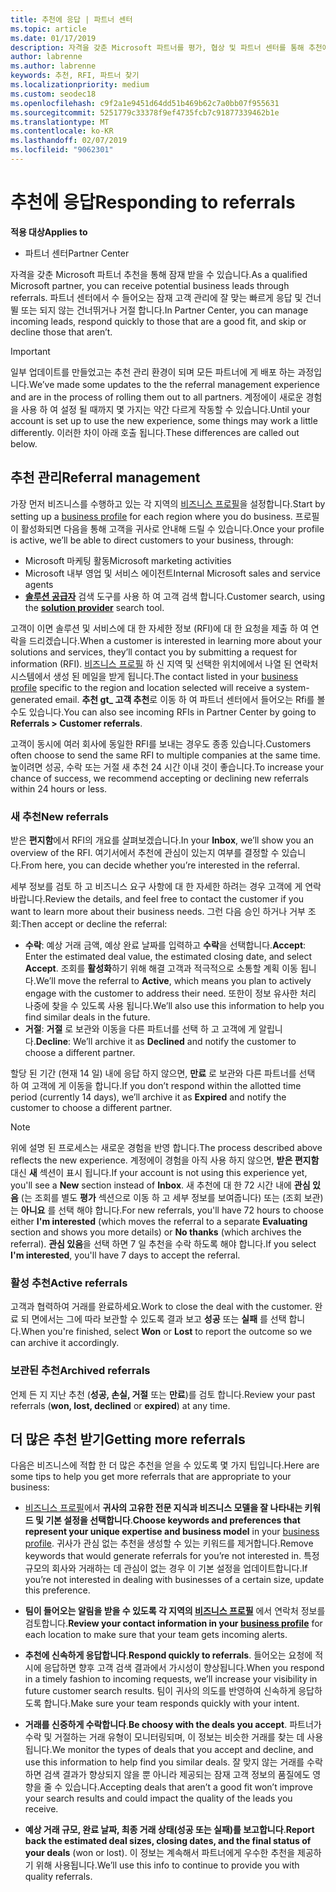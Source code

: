 ```yaml
---
title: 추천에 응답 | 파트너 센터
ms.topic: article
ms.date: 01/17/2019
description: 자격을 갖춘 Microsoft 파트너를 평가, 협상 및 파트너 센터를 통해 추천에 응답 수 있습니다.
author: labrenne
ms.author: labrenne
keywords: 추천, RFI, 파트너 찾기
ms.localizationpriority: medium
ms.custom: seodec18
ms.openlocfilehash: c9f2a1e9451d64dd51b469b62c7a0bb07f955631
ms.sourcegitcommit: 5251779c33378f9ef4735fcb7c91877339462b1e
ms.translationtype: MT
ms.contentlocale: ko-KR
ms.lasthandoff: 02/07/2019
ms.locfileid: "9062301"
---
```

# <a name="responding-to-referrals"></a><span data-ttu-id="63b7f-104">추천에 응답</span><span class="sxs-lookup"><span data-stu-id="63b7f-104">Responding to referrals</span></span>

**<span data-ttu-id="63b7f-105">적용 대상</span><span class="sxs-lookup"><span data-stu-id="63b7f-105">Applies to</span></span>**

-  <span data-ttu-id="63b7f-106">파트너 센터</span><span class="sxs-lookup"><span data-stu-id="63b7f-106">Partner Center</span></span>

<span data-ttu-id="63b7f-107">자격을 갖춘 Microsoft 파트너 추천을 통해 잠재 받을 수 있습니다.</span><span class="sxs-lookup"><span data-stu-id="63b7f-107">As a qualified Microsoft partner, you can receive potential business leads through referrals.</span></span> <span data-ttu-id="63b7f-108">파트너 센터에서 수 들어오는 잠재 고객 관리에 잘 맞는 빠르게 응답 및 건너뛸 또는 되지 않는 건너뛰거나 거절 합니다.</span><span class="sxs-lookup"><span data-stu-id="63b7f-108">In Partner Center, you can manage incoming leads, respond quickly to those that are a good fit, and skip or decline those that aren’t.</span></span> 

> [!IMPORTANT]
> <span data-ttu-id="63b7f-109">일부 업데이트를 만들었고는 추천 관리 환경이 되며 모든 파트너에 게 배포 하는 과정입니다.</span><span class="sxs-lookup"><span data-stu-id="63b7f-109">We’ve made some updates to the the referral management experience and are in the process of rolling them out to all partners.</span></span> <span data-ttu-id="63b7f-110">계정에이 새로운 경험을 사용 하 여 설정 될 때까지 몇 가지는 약간 다르게 작동할 수 있습니다.</span><span class="sxs-lookup"><span data-stu-id="63b7f-110">Until your account is set up to use the new experience, some things may work a little differently.</span></span> <span data-ttu-id="63b7f-111">이러한 차이 아래 호출 됩니다.</span><span class="sxs-lookup"><span data-stu-id="63b7f-111">These differences are called out below.</span></span> 

## <a name="referral-management"></a><span data-ttu-id="63b7f-112">추천 관리</span><span class="sxs-lookup"><span data-stu-id="63b7f-112">Referral management</span></span>

<span data-ttu-id="63b7f-113">가장 먼저 비즈니스를 수행하고 있는 각 지역의 [비즈니스 프로필](create-a-marketing-profile.md)을 설정합니다.</span><span class="sxs-lookup"><span data-stu-id="63b7f-113">Start by setting up a [business profile](create-a-marketing-profile.md) for each region where you do business.</span></span> <span data-ttu-id="63b7f-114">프로필이 활성화되면 다음을 통해 고객을 귀사로 안내해 드릴 수 있습니다.</span><span class="sxs-lookup"><span data-stu-id="63b7f-114">Once your profile is active, we’ll be able to direct customers to your business, through:</span></span>

*  <span data-ttu-id="63b7f-115">Microsoft 마케팅 활동</span><span class="sxs-lookup"><span data-stu-id="63b7f-115">Microsoft marketing activities</span></span>
*  <span data-ttu-id="63b7f-116">Microsoft 내부 영업 및 서비스 에이전트</span><span class="sxs-lookup"><span data-stu-id="63b7f-116">Internal Microsoft sales and service agents</span></span>
*  <span data-ttu-id="63b7f-117">**[솔루션 공급자](https://www.microsoft.com/solution-providers/home)** 검색 도구를 사용 하 여 고객 검색 합니다.</span><span class="sxs-lookup"><span data-stu-id="63b7f-117">Customer search, using the **[solution provider](https://www.microsoft.com/solution-providers/home)** search tool.</span></span>

<span data-ttu-id="63b7f-118">고객이 이면 솔루션 및 서비스에 대 한 자세한 정보 (RFI)에 대 한 요청을 제출 하 여 연락을 드리겠습니다.</span><span class="sxs-lookup"><span data-stu-id="63b7f-118">When a customer is interested in learning more about your solutions and services, they’ll contact you by submitting a request for information (RFI).</span></span> <span data-ttu-id="63b7f-119">[비즈니스 프로필](create-a-marketing-profile.md) 하 신 지역 및 선택한 위치에에서 나열 된 연락처 시스템에서 생성 된 메일을 받게 됩니다.</span><span class="sxs-lookup"><span data-stu-id="63b7f-119">The contact listed in your [business profile](create-a-marketing-profile.md) specific to the region and location selected will receive a system-generated email.</span></span> <span data-ttu-id="63b7f-120">**추천 gt_ 고객 추천**로 이동 하 여 파트너 센터에서 들어오는 Rfi를 볼 수도 있습니다.</span><span class="sxs-lookup"><span data-stu-id="63b7f-120">You can also see incoming RFIs in Partner Center by going to **Referrals > Customer referrals**.</span></span>

<span data-ttu-id="63b7f-121">고객이 동시에 여러 회사에 동일한 RFI를 보내는 경우도 종종 있습니다.</span><span class="sxs-lookup"><span data-stu-id="63b7f-121">Customers often choose to send the same RFI to multiple companies at the same time.</span></span> <span data-ttu-id="63b7f-122">높이려면 성공, 수락 또는 거절 새 추천 24 시간 이내 것이 좋습니다.</span><span class="sxs-lookup"><span data-stu-id="63b7f-122">To increase your chance of success, we recommend accepting or declining new referrals within 24 hours or less.</span></span>

### <a name="new-referrals"></a><span data-ttu-id="63b7f-123">새 추천</span><span class="sxs-lookup"><span data-stu-id="63b7f-123">New referrals</span></span>

<span data-ttu-id="63b7f-124">받은 **편지함**에서 RFI의 개요를 살펴보겠습니다.</span><span class="sxs-lookup"><span data-stu-id="63b7f-124">In your **Inbox**, we’ll show you an overview of the RFI.</span></span> <span data-ttu-id="63b7f-125">여기서에서 추천에 관심이 있는지 여부를 결정할 수 있습니다.</span><span class="sxs-lookup"><span data-stu-id="63b7f-125">From here, you can decide whether you’re interested in the referral.</span></span> 

<span data-ttu-id="63b7f-126">세부 정보를 검토 하 고 비즈니스 요구 사항에 대 한 자세한 하려는 경우 고객에 게 연락 바랍니다.</span><span class="sxs-lookup"><span data-stu-id="63b7f-126">Review the details, and feel free to contact the customer if you want to learn more about their business needs.</span></span> <span data-ttu-id="63b7f-127">그런 다음 승인 하거나 거부 조회:</span><span class="sxs-lookup"><span data-stu-id="63b7f-127">Then accept or decline the referral:</span></span> 

*  <span data-ttu-id="63b7f-128">**수락**: 예상 거래 금액, 예상 완료 날짜를 입력하고 **수락**을 선택합니다.</span><span class="sxs-lookup"><span data-stu-id="63b7f-128">**Accept**: Enter the estimated deal value, the estimated closing date, and select **Accept**.</span></span> <span data-ttu-id="63b7f-129">조회를 **활성화**하기 위해 해결 고객과 적극적으로 소통할 계획 이동 됩니다.</span><span class="sxs-lookup"><span data-stu-id="63b7f-129">We’ll move the referral to **Active**, which means you plan to actively engage with the customer to address their need.</span></span> <span data-ttu-id="63b7f-130">또한이 정보 유사한 처리 나중에 찾을 수 있도록 사용 됩니다.</span><span class="sxs-lookup"><span data-stu-id="63b7f-130">We’ll also use this information to help you find similar deals in the future.</span></span>
*  <span data-ttu-id="63b7f-131">**거절**: **거절** 로 보관와 이동을 다른 파트너를 선택 하 고 고객에 게 알립니다.</span><span class="sxs-lookup"><span data-stu-id="63b7f-131">**Decline**: We’ll archive it as **Declined** and notify the customer to choose a different partner.</span></span>

<span data-ttu-id="63b7f-132">할당 된 기간 (현재 14 일) 내에 응답 하지 않으면, **만료** 로 보관와 다른 파트너를 선택 하 여 고객에 게 이동을 합니다.</span><span class="sxs-lookup"><span data-stu-id="63b7f-132">If you don’t respond within the allotted time period (currently 14 days), we’ll archive it as **Expired** and notify the customer to choose a different partner.</span></span>

> [!NOTE]
> <span data-ttu-id="63b7f-133">위에 설명 된 프로세스는 새로운 경험을 반영 합니다.</span><span class="sxs-lookup"><span data-stu-id="63b7f-133">The process described above reflects the new experience.</span></span> <span data-ttu-id="63b7f-134">계정에이 경험을 아직 사용 하지 않으면, **받은 편지함**대신 **새** 섹션이 표시 됩니다.</span><span class="sxs-lookup"><span data-stu-id="63b7f-134">If your account is not using this experience yet, you'll see a **New** section instead of **Inbox**.</span></span> <span data-ttu-id="63b7f-135">새 추천에 대 한 72 시간 내에 **관심 있음** (는 조회를 별도 **평가** 섹션으로 이동 하 고 세부 정보를 보여줍니다) 또는 (조회 보관)는 **아니요** 를 선택 해야 합니다.</span><span class="sxs-lookup"><span data-stu-id="63b7f-135">For new referrals, you'll have 72 hours to choose either **I'm interested** (which moves the referral to a separate **Evaluating** section and shows you more details) or **No thanks** (which archives the referral).</span></span> <span data-ttu-id="63b7f-136">**관심 있음**을 선택 하면 7 일 추천을 수락 하도록 해야 합니다.</span><span class="sxs-lookup"><span data-stu-id="63b7f-136">If you select **I'm interested**, you'll have 7 days to accept the referral.</span></span>

### <a name="active-referrals"></a><span data-ttu-id="63b7f-137">활성 추천</span><span class="sxs-lookup"><span data-stu-id="63b7f-137">Active referrals</span></span>

<span data-ttu-id="63b7f-138">고객과 협력하여 거래를 완료하세요.</span><span class="sxs-lookup"><span data-stu-id="63b7f-138">Work to close the deal with the customer.</span></span> <span data-ttu-id="63b7f-139">완료 되 면에서는 그에 따라 보관할 수 있도록 결과 보고 **성공** 또는 **실패** 를 선택 합니다.</span><span class="sxs-lookup"><span data-stu-id="63b7f-139">When you're finished, select **Won** or **Lost** to report the outcome so we can archive it accordingly.</span></span>

### <a name="archived-referrals"></a><span data-ttu-id="63b7f-140">보관된 추천</span><span class="sxs-lookup"><span data-stu-id="63b7f-140">Archived referrals</span></span>

<span data-ttu-id="63b7f-141">언제 든 지 지난 추천 (**성공, 손실, 거절** 또는 **만료**)를 검토 합니다.</span><span class="sxs-lookup"><span data-stu-id="63b7f-141">Review your past referrals (**won, lost, declined** or **expired**) at any time.</span></span> 

## <a name="getting-more-referrals"></a><span data-ttu-id="63b7f-142">더 많은 추천 받기</span><span class="sxs-lookup"><span data-stu-id="63b7f-142">Getting more referrals</span></span>

<span data-ttu-id="63b7f-143">다음은 비즈니스에 적합 한 더 많은 추천을 얻을 수 있도록 몇 가지 팁입니다.</span><span class="sxs-lookup"><span data-stu-id="63b7f-143">Here are some tips to help you get more referrals that are appropriate to your business:</span></span>

*  <span data-ttu-id="63b7f-144">[비즈니스 프로필](create-a-marketing-profile.md)에서 **귀사의 고유한 전문 지식과 비즈니스 모델을 잘 나타내는 키워드 및 기본 설정을 선택합니다**.</span><span class="sxs-lookup"><span data-stu-id="63b7f-144">**Choose keywords and preferences that represent your unique expertise and business model** in your [business profile](create-a-marketing-profile.md).</span></span> <span data-ttu-id="63b7f-145">귀사가 관심 없는 추천을 생성할 수 있는 키워드를 제거합니다.</span><span class="sxs-lookup"><span data-stu-id="63b7f-145">Remove keywords that would generate referrals for you’re not interested in.</span></span> <span data-ttu-id="63b7f-146">특정 규모의 회사와 거래하는 데 관심이 없는 경우 이 기본 설정을 업데이트합니다.</span><span class="sxs-lookup"><span data-stu-id="63b7f-146">If you’re not interested in dealing with businesses of a certain size, update this preference.</span></span>

*  <span data-ttu-id="63b7f-147">**팀이 들어오는 알림을 받을 수 있도록 각 지역의 [비즈니스 프로필](create-a-marketing-profile.md)** 에서 연락처 정보를 검토합니다.</span><span class="sxs-lookup"><span data-stu-id="63b7f-147">**Review your contact information in your [business profile](create-a-marketing-profile.md)** for each location to make sure that your team gets incoming alerts.</span></span>

*  <span data-ttu-id="63b7f-148">**추천에 신속하게 응답합니다**.</span><span class="sxs-lookup"><span data-stu-id="63b7f-148">**Respond quickly to referrals**.</span></span> <span data-ttu-id="63b7f-149">들어오는 요청에 적시에 응답하면 향후 고객 검색 결과에서 가시성이 향상됩니다.</span><span class="sxs-lookup"><span data-stu-id="63b7f-149">When you respond in a timely fashion to incoming requests, we’ll increase your visibility in future customer search results.</span></span> <span data-ttu-id="63b7f-150">팀이 귀사의 의도를 반영하여 신속하게 응답하도록 합니다.</span><span class="sxs-lookup"><span data-stu-id="63b7f-150">Make sure your team responds quickly with your intent.</span></span>

*  <span data-ttu-id="63b7f-151">**거래를 신중하게 수락합니다**.</span><span class="sxs-lookup"><span data-stu-id="63b7f-151">**Be choosy with the deals you accept**.</span></span> <span data-ttu-id="63b7f-152">파트너가 수락 및 거절하는 거래 유형이 모니터링되며, 이 정보는 비슷한 거래를 찾는 데 사용됩니다.</span><span class="sxs-lookup"><span data-stu-id="63b7f-152">We monitor the types of deals that you accept and decline, and use this information to help find you similar deals.</span></span> <span data-ttu-id="63b7f-153">잘 맞지 않는 거래를 수락하면 검색 결과가 향상되지 않을 뿐 아니라 제공되는 잠재 고객 정보의 품질에도 영향을 줄 수 있습니다.</span><span class="sxs-lookup"><span data-stu-id="63b7f-153">Accepting deals that aren’t a good fit won’t improve your search results and could impact the quality of the leads you receive.</span></span>

*  <span data-ttu-id="63b7f-154">**예상 거래 규모, 완료 날짜, 최종 거래 상태(성공 또는 실패)를 보고합니다**.</span><span class="sxs-lookup"><span data-stu-id="63b7f-154">**Report back the estimated deal sizes, closing dates, and the final status of your deals** (won or lost).</span></span> <span data-ttu-id="63b7f-155">이 정보는 계속해서 파트너에게 우수한 추천을 제공하기 위해 사용됩니다.</span><span class="sxs-lookup"><span data-stu-id="63b7f-155">We’ll use this info to continue to provide you with quality referrals.</span></span>
